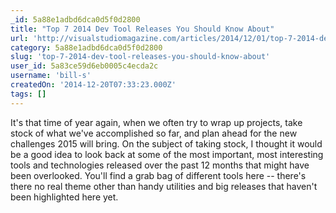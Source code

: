 ```yaml
---
_id: 5a88e1adbd6dca0d5f0d2800
title: "Top 7 2014 Dev Tool Releases You Should Know About"
url: 'http://visualstudiomagazine.com/articles/2014/12/01/top-7-2014-dev-tool-releases.aspx'
category: 5a88e1adbd6dca0d5f0d2800
slug: 'top-7-2014-dev-tool-releases-you-should-know-about'
user_id: 5a83ce59d6eb0005c4ecda2c
username: 'bill-s'
createdOn: '2014-12-20T07:33:23.000Z'
tags: []
---
```


It's that time of year again, when we often try to wrap up projects, take stock of what we've accomplished so far, and plan ahead for the new challenges 2015 will bring. On the subject of taking stock, I thought it would be a good idea to look back at some of the most important, most interesting tools and technologies released over the past 12 months that might have been overlooked. You'll find a grab bag of different tools here -- there's there no real theme other than handy utilities and big releases that haven't been highlighted here yet.
